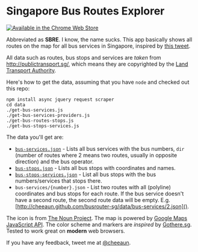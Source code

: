 Singapore Bus Routes Explorer
=============================

[![Available in the Chrome Web Store](https://developers.google.com/chrome/web-store/images/branding/ChromeWebStore_BadgeWBorder_v2_496x150.png)](https://chrome.google.com/webstore/detail/kmoebclbglclobmahimdaniikogclifn)

Abbreviated as **SBRE**. I know, the name sucks. This app basically shows all routes on the map for all bus services in Singapore, inspired by [this tweet](https://twitter.com/mengwong/status/155511398653362177).

All data such as routes, bus stops and services are *taken* from <http://publictransport.sg/>, which means they are copyrighted by the [Land Transport Authority](http://www.lta.gov.sg/).

Here's how to get the data, assuming that you have `node` and checked out this repo:

	npm install async jquery request scraper
	cd data
	./get-bus-services.js
	./get-bus-services-providers.js
	./get-bus-routes-stops.js
	./get-bus-stops-services.js

The data you'll get are:

- [`bus-services.json`](http://cheeaun.github.com/busrouter-sg/data/bus-services.json) - Lists all bus services with the bus numbers, `dir` (number of routes where 2 means two routes, usually in opposite direction) and the bus operator.
- [`bus-stops.json`](http://cheeaun.github.com/busrouter-sg/data/bus-stops.json) - Lists all bus stops with coordinates and names.
- [`bus-stops-services.json`](http://cheeaun.github.com/busrouter-sg/data/bus-stops-services.json) - List all bus stops with the bus numbers/services that stops there.
- `bus-services/{number}.json` - List two routes with all (polyline) coordinates and bus stops for each route. If the bus service doesn't have a second route, the second route data will be empty. E.g. [http://cheeaun.github.com/busrouter-sg/data/bus-services/2.json]().

The icon is from [The Noun Project](http://thenounproject.com/noun/bus/#icon-No97). The map is powered by [Google Maps JavaScript API](http://code.google.com/apis/maps/documentation/javascript/). The color scheme and markers are *inspired* by [Gothere.sg](http://gothere.sg/). Tested to work great on **modern** web browsers.

If you have any feedback, tweet me at [@cheeaun](http://twitter.com/cheeaun).